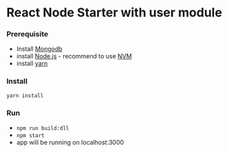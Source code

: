 # React Node Starter with user module

### Prerequisite  
* Install [Mongodb](https://docs.mongodb.com/manual/tutorial/install-mongodb-on-os-x/)
* install [Node.js](https://nodejs.org/en/) - recommend to use [NVM](https://github.com/creationix/nvm)
* install [yarn](https://yarnpkg.com/lang/en/docs/install/#mac-stable)

### Install
``` yarn install ```

### Run
* ``` npm run build:dll ```
* ``` npm start ```
*  app will be running on localhost:3000
